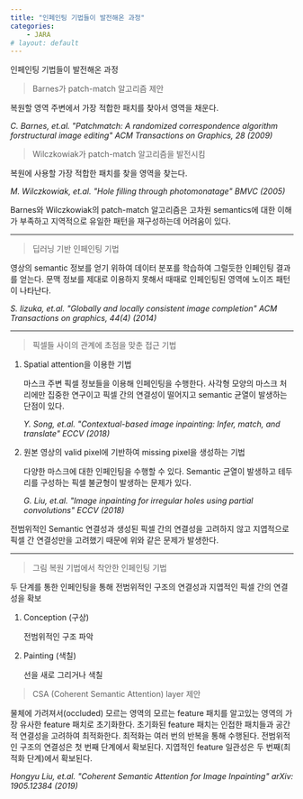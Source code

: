 ```yaml
---
title: "인페인팅 기법들이 발전해온 과정"
categories:
    - JARA
# layout: default
---
```



인페인팅 기법들이 발전해온 과정

> Barnes가 patch-match 알고리즘 제안

복원할 영역 주변에서 가장 적합한 패치를 찾아서 영역을 채운다.

*C. Barnes, et.al. "Patchmatch: A randomized correspondence algorithm forstructural image editing" ACM Transactions on Graphics, 28 (2009)*

> Wilczkowiak가 patch-match 알고리즘을 발전시킴

복원에 사용할 가장 적합한 패치를 찾을 영역을 찾는다.

*M. Wilczkowiak, et.al. "Hole filling through photomonatage" BMVC (2005)*

Barnes와 Wilczkowiak의 patch-match 알고리즘은 고차원 semantics에 대한 이해가 부족하고 지역적으로 유일한 패턴을 재구성하는데 어려움이 있다.

---

> 딥러닝 기반 인페인팅 기법

영상의 semantic 정보를 얻기 위하여 데이터 분포를 학습하여 그럴듯한 인페인팅 결과를 얻는다. 문맥 정보를 제대로 이용하지 못해서 때때로 인페인팅된 영역에 노이즈 패턴이 나타난다. 

*S. Iizuka, et.al. "Globally and locally consistent image completion" ACM Transactions on graphics, 44(4) (2014)*

---

> 픽셀들 사이의 관계에 초점을 맞춘 접근 기법

1. Spatial attention을 이용한 기법

    마스크 주변 픽셀 정보들을 이용해 인페인팅을 수행한다. 사각형 모양의 마스크 처리에만 집중한 연구이고 픽셀 간의 연결성이 떨어지고 semantic 균열이 발생하는 단점이 있다.

    *Y. Song, et.al. "Contextual-based image inpainting: Infer, match, and translate" ECCV (2018)*

2. 원본 영상의 valid pixel에 기반하여 missing pixel을 생성하는 기법

    다양한 마스크에 대한 인페인팅을 수행할 수 있다. Semantic 균열이 발생하고 테두리를 구성하는 픽셀 불균형이 발생하는 문제가 있다. 

    *G. Liu, et.al. "Image inpainting for irregular holes using partial convolutions" ECCV (2018)*

전범위적인 Semantic 연결성과 생성된 픽셀 간의 연결성을 고려하지 않고 지엽적으로 픽셀 간 연결성만을 고려했기 때문에 위와 같은 문제가 발생한다.

---

> 그림 복원 기법에서 착안한 인페인팅 기법

두 단계를 통한 인페인팅을 통해 전범위적인 구조의 연결성과 지엽적인 픽셀 간의 연결성을 확보

1. Conception (구상)

    전범위적인 구조 파악

2. Painting (색칠)

    선을 새로 그리거나 색칠

> CSA (Coherent Semantic Attention) layer 제안

물체에 가려져서(occluded) 모르는 영역의 모르는 feature 패치를 알고있는 영역의 가장 유사한 feature 패치로 초기화한다. 초기화된 feature 패치는 인접한 패치들과 공간적 연결성을 고려하여 최적화한다. 최적화는 여러 번의 반복을 통해 수행된다. 전범위적인 구조의 연결성은 첫 번째 단계에서 확보된다. 지엽적인 feature 일관성은 두 번째(최적화 단계)에서 확보된다.

*Hongyu Liu, et.al. "Coherent Semantic Attention for Image Inpainting" arXiv: 1905.12384 (2019)*